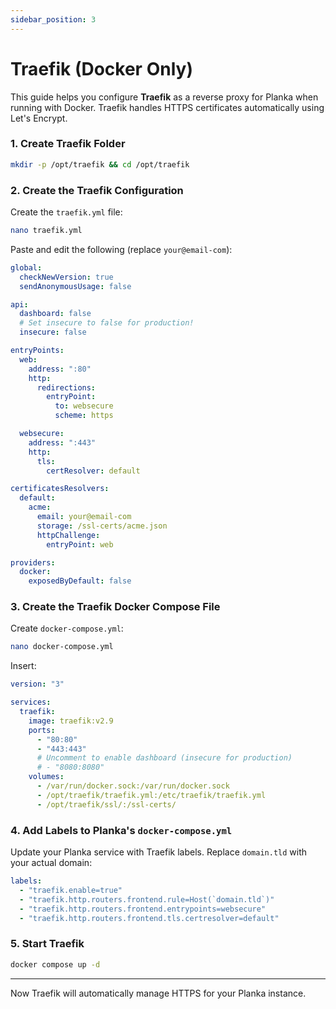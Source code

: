 ```yaml
---
sidebar_position: 3
---
```


# Traefik (Docker Only)

This guide helps you configure **Traefik** as a reverse proxy for Planka when running with Docker. Traefik handles HTTPS certificates automatically using Let's Encrypt.

### 1. Create Traefik Folder

```bash
mkdir -p /opt/traefik && cd /opt/traefik
```

### 2. Create the Traefik Configuration

Create the `traefik.yml` file:

```bash
nano traefik.yml
```

Paste and edit the following (replace `your@email-com`):

```yaml
global:
  checkNewVersion: true
  sendAnonymousUsage: false

api:
  dashboard: false
  # Set insecure to false for production!
  insecure: false

entryPoints:
  web:
    address: ":80"
    http:
      redirections:
        entryPoint:
          to: websecure
          scheme: https

  websecure:
    address: ":443"
    http:
      tls:
        certResolver: default

certificatesResolvers:
  default:
    acme:
      email: your@email-com
      storage: /ssl-certs/acme.json
      httpChallenge:
        entryPoint: web

providers:
  docker:
    exposedByDefault: false
```

### 3. Create the Traefik Docker Compose File

Create `docker-compose.yml`:

```bash
nano docker-compose.yml
```

Insert:

```yaml
version: "3"

services:
  traefik:
    image: traefik:v2.9
    ports:
      - "80:80"
      - "443:443"
      # Uncomment to enable dashboard (insecure for production)
      # - "8080:8080"
    volumes:
      - /var/run/docker.sock:/var/run/docker.sock
      - /opt/traefik/traefik.yml:/etc/traefik/traefik.yml
      - /opt/traefik/ssl/:/ssl-certs/
```

### 4. Add Labels to Planka's `docker-compose.yml`

Update your Planka service with Traefik labels. Replace `domain.tld` with your actual domain:

```yaml
labels:
  - "traefik.enable=true"
  - "traefik.http.routers.frontend.rule=Host(`domain.tld`)"
  - "traefik.http.routers.frontend.entrypoints=websecure"
  - "traefik.http.routers.frontend.tls.certresolver=default"
```

### 5. Start Traefik

```bash
docker compose up -d
```

---

Now Traefik will automatically manage HTTPS for your Planka instance.
